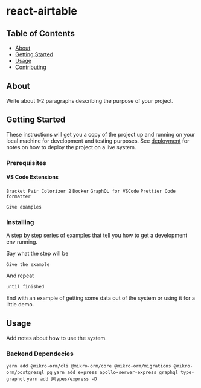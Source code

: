 # react-airtable

## Table of Contents

- [About](#about)
- [Getting Started](#getting_started)
- [Usage](#usage)
- [Contributing](../CONTRIBUTING.md)

## About <a name = "about"></a>

Write about 1-2 paragraphs describing the purpose of your project.

## Getting Started <a name = "getting_started"></a>

These instructions will get you a copy of the project up and running on your local machine for development and testing purposes. See [deployment](#deployment) for notes on how to deploy the project on a live system.

### Prerequisites

#### VS Code Extensions
`Bracket Pair Colorizer 2`
`Docker`
`GraphQL for VSCode`
`Prettier Code formatter`

```
Give examples
```

### Installing

A step by step series of examples that tell you how to get a development env running.

Say what the step will be

```
Give the example
```

And repeat

```
until finished
```

End with an example of getting some data out of the system or using it for a little demo.

## Usage <a name = "usage"></a>

Add notes about how to use the system.


### Backend Dependecies
  `yarn add @mikro-orm/cli @mikro-orm/core @mikro-orm/migrations @mikro-orm/postgresql pg`
  `yarn add express apollo-server-express graphql type-graphql`
  `yarn add @types/express -D`